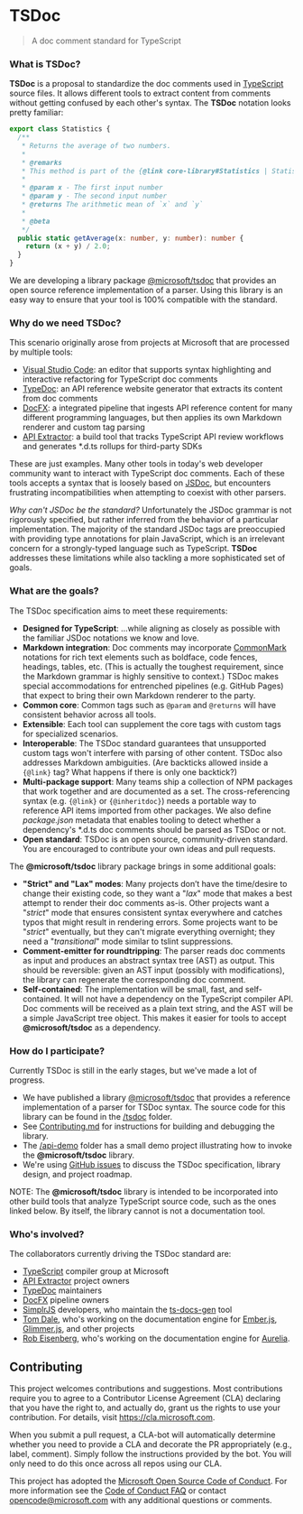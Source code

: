 # TSDoc

> A doc comment standard for TypeScript


###  What is TSDoc?

**TSDoc** is a proposal to standardize the doc comments used in [TypeScript](http://www.typescriptlang.org/) source files.  It allows different tools to extract content from comments without getting confused by each other's syntax.   The **TSDoc** notation looks pretty familiar:

```typescript
export class Statistics {
  /**
   * Returns the average of two numbers.
   *
   * @remarks
   * This method is part of the {@link core-library#Statistics | Statistics subsystem}.
   *
   * @param x - The first input number
   * @param y - The second input number
   * @returns The arithmetic mean of `x` and `y`
   *
   * @beta
   */
  public static getAverage(x: number, y: number): number {
    return (x + y) / 2.0;
  }
}
```

We are developing a library package [@microsoft/tsdoc](https://www.npmjs.com/package/@microsoft/tsdoc) that provides an open source reference implementation of a parser.  Using this library is an easy way to ensure that your tool is 100% compatible with the standard.


###  Why do we need TSDoc?

This scenario originally arose from projects at Microsoft that are processed by multiple tools:

- [Visual Studio Code](https://code.visualstudio.com): an editor that supports syntax highlighting and interactive refactoring for TypeScript doc comments
- [TypeDoc](https://github.com/TypeStrong/typedoc): an API reference website generator that extracts its content from doc comments
- [DocFX](https://dotnet.github.io/docfx/):  a integrated pipeline that ingests API reference content for many different programming languages, but then applies its own Markdown renderer and custom tag parsing
- [API Extractor](https://aka.ms/extractor): a build tool that tracks TypeScript API review workflows and generates *.d.ts rollups for third-party SDKs

These are just examples.  Many other tools in today's web developer community want to interact with TypeScript doc comments.  Each of these tools accepts a syntax that is loosely based on [JSDoc](http://usejsdoc.org), but encounters frustrating incompatibilities when attempting to coexist with other parsers.

*Why can't JSDoc be the standard?*  Unfortunately the JSDoc grammar is not rigorously specified, but rather inferred from the behavior of a particular implementation.  The majority of the standard JSDoc tags are preoccupied with providing type annotations for plain JavaScript, which is an irrelevant concern for a strongly-typed language such as TypeScript.  **TSDoc** addresses these limitations while also tackling a more sophisticated set of goals.


### What are the goals?

The TSDoc specification aims to meet these requirements:

- **Designed for TypeScript**: ...while aligning as closely as possible with the familiar JSDoc notations we know and love.
- **Markdown integration**: Doc comments may incorporate [CommonMark](http://commonmark.org) notations for rich text elements such as boldface, code fences, headings, tables, etc.  (This is actually the toughest requirement, since the Markdown grammar is highly sensitive to context.) TSDoc makes special accommodations for entrenched pipelines (e.g. GitHub Pages) that expect to bring their own Markdown renderer to the party.
- **Common core**: Common  tags such as `@param` and `@returns` will have consistent behavior across all tools.
- **Extensible**: Each tool can supplement the core tags with custom tags for specialized scenarios.
- **Interoperable**: The TSDoc standard guarantees that unsupported custom tags won't interfere with parsing of other content. TSDoc also addresses Markdown ambiguities.  (Are backticks allowed inside a `{@link}` tag?  What happens if there is only one backtick?)
- **Multi-package support**:  Many teams ship a collection of NPM packages that work together and are documented as a set.  The cross-referencing syntax (e.g. `{@link}` or `{@inheritdoc}`) needs a portable way to reference API items imported from other packages.  We also define  *package.json* metadata that enables tooling to detect whether a dependency's *.d.ts doc comments should be parsed as TSDoc or not.
- **Open standard**: TSDoc is an open source, community-driven standard.  You are encouraged to contribute your own ideas and pull requests.

The **@microsoft/tsdoc** library package brings in some additional goals:

- **"Strict" and "Lax" modes**: Many projects don’t have the time/desire to change their existing code, so they want a "*lax*" mode that makes a best attempt to render their doc comments as-is.  Other projects want a "*strict*" mode that ensures consistent syntax everywhere and catches typos that might result in rendering errors.  Some projects want to be "*strict*" eventually, but they can't migrate everything overnight; they need a "*transitional*" mode similar to tslint suppressions.
- **Comment-emitter for roundtripping**:  The parser reads doc comments as input and produces an abstract syntax tree (AST) as output.  This should be reversible:  given an AST input (possibly with modifications), the library can regenerate the corresponding doc comment.
- **Self-contained**: The implementation will be small, fast, and self-contained.  It will not have a dependency on the TypeScript compiler API.  Doc comments will be received as a plain text string, and the AST will be a simple JavaScript tree object.  This makes it easier for tools to accept **@microsoft/tsdoc** as a dependency.


### How do I participate?

Currently TSDoc is still in the early stages, but we've made a lot of progress.

- We have published a library [@microsoft/tsdoc](https://www.npmjs.com/package/@microsoft/tsdoc) that provides a reference implementation of a parser for TSDoc syntax.  The source code for this library can be found in the [/tsdoc](./tsdoc/) folder.
- See [Contributing.md](./Contributing.md) for instructions for building and debugging the library.
- The [/api-demo](./api-demo/) folder has a small demo project illustrating how to invoke the **@microsoft/tsdoc** library.
- We're using [GitHub issues](https://github.com/Microsoft/tsdoc/issues) to discuss the TSDoc specification, library design, and project roadmap.

NOTE: The **@microsoft/tsdoc** library is intended to be incorporated into other build tools that analyze TypeScript source code, such as the ones linked below.  By itself, the library cannot is not a documentation tool.


### Who's involved?

The collaborators currently driving the TSDoc standard are:

- [TypeScript](http://www.typescriptlang.org) compiler group at Microsoft
- [API Extractor](https://aka.ms/extractor) project owners
- [TypeDoc](http://typedoc.org) maintainers
- [DocFX](https://dotnet.github.io/docfx/) pipeline owners
- [SimplrJS](https://simplrjs.com/) developers, who maintain the [ts-docs-gen](https://github.com/SimplrJS/ts-docs-gen) tool
- [Tom Dale](https://github.com/tomdale), who's working on the documentation engine for [Ember.js](https://www.emberjs.com), [Glimmer.js](https://glimmerjs.com), and other projects
- [Rob Eisenberg](https://github.com/EisenbergEffect), who's working on the documentation engine for [Aurelia](http://aurelia.io/).

##  Contributing

This project welcomes contributions and suggestions.  Most contributions require you to agree to a
Contributor License Agreement (CLA) declaring that you have the right to, and actually do, grant us
the rights to use your contribution. For details, visit https://cla.microsoft.com.

When you submit a pull request, a CLA-bot will automatically determine whether you need to provide
a CLA and decorate the PR appropriately (e.g., label, comment). Simply follow the instructions
provided by the bot. You will only need to do this once across all repos using our CLA.

This project has adopted the [Microsoft Open Source Code of Conduct](https://opensource.microsoft.com/codeofconduct/).
For more information see the [Code of Conduct FAQ](https://opensource.microsoft.com/codeofconduct/faq/) or
contact [opencode@microsoft.com](mailto:opencode@microsoft.com) with any additional questions or comments.
